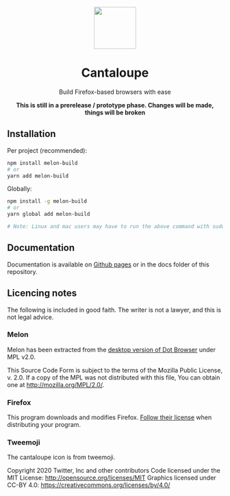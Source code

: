 <div align="center">

<p align="center">
  <img width="98" src="https://twemoji.maxcdn.com/v/13.0.1/svg/1f348.svg"/>
</p>

# Cantaloupe

Build Firefox-based browsers with ease

**This is still in a prerelease / prototype phase. Changes will be made, things will be broken**

</div>

## Installation

Per project (recommended):

```sh
npm install melon-build
# or
yarn add melon-build
```

Globally:

```sh
npm install -g melon-build
# or
yarn global add melon-build

# Note: Linux and mac users may have to run the above command with sudo
```

## Documentation

Documentation is available on [Github pages](https://focus-browser.github.io/build/) or in the docs folder of this repository.

## Licencing notes

The following is included in good faith. The writer is not a lawyer, and this is not legal advice.

### Melon

Melon has been extracted from the [desktop version of Dot Browser](https://github.com/dothq/browser-desktop) under MPL v2.0.

This Source Code Form is subject to the terms of the Mozilla Public
License, v. 2.0. If a copy of the MPL was not distributed with this
file, You can obtain one at http://mozilla.org/MPL/2.0/.

### Firefox

This program downloads and modifies Firefox. [Follow their license](https://hg.mozilla.org/mozilla-central/file/tip/LICENSE) when distributing your program.

### Tweemoji

The cantaloupe icon is from tweemoji.

Copyright 2020 Twitter, Inc and other contributors
Code licensed under the MIT License: http://opensource.org/licenses/MIT
Graphics licensed under CC-BY 4.0: https://creativecommons.org/licenses/by/4.0/
